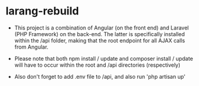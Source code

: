 # larang-rebuild

* This project is a combination of Angular (on the front end) and Laravel (PHP Framework) on the back-end. The latter is specifically installed within the /api folder, making that the root endpoint for all AJAX calls from Angular.

* Please note that both npm install / update and composer install / update will have to occur within the root and /api directories (respectively)

* Also don't forget to add .env file to /api, and also run 'php artisan up'
